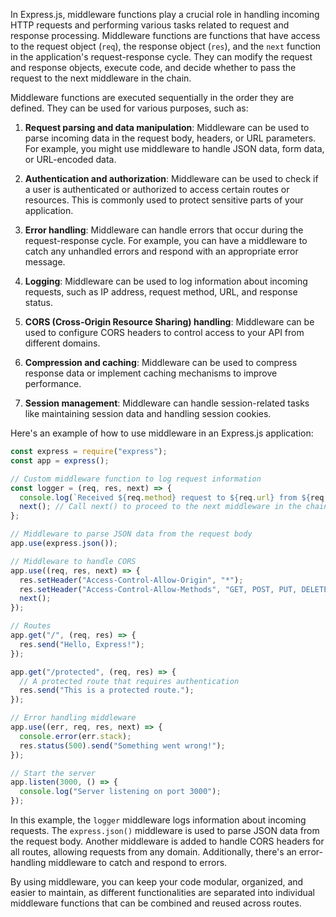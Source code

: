In Express.js, middleware functions play a crucial role in handling incoming HTTP requests and performing various tasks related to request and response processing. Middleware functions are functions that have access to the request object (`req`), the response object (`res`), and the `next` function in the application's request-response cycle. They can modify the request and response objects, execute code, and decide whether to pass the request to the next middleware in the chain.

Middleware functions are executed sequentially in the order they are defined. They can be used for various purposes, such as:

1. **Request parsing and data manipulation**: Middleware can be used to parse incoming data in the request body, headers, or URL parameters. For example, you might use middleware to handle JSON data, form data, or URL-encoded data.

2. **Authentication and authorization**: Middleware can be used to check if a user is authenticated or authorized to access certain routes or resources. This is commonly used to protect sensitive parts of your application.

3. **Error handling**: Middleware can handle errors that occur during the request-response cycle. For example, you can have a middleware to catch any unhandled errors and respond with an appropriate error message.

4. **Logging**: Middleware can be used to log information about incoming requests, such as IP address, request method, URL, and response status.

5. **CORS (Cross-Origin Resource Sharing) handling**: Middleware can be used to configure CORS headers to control access to your API from different domains.

6. **Compression and caching**: Middleware can be used to compress response data or implement caching mechanisms to improve performance.

7. **Session management**: Middleware can handle session-related tasks like maintaining session data and handling session cookies.

Here's an example of how to use middleware in an Express.js application:

```javascript
const express = require("express");
const app = express();

// Custom middleware function to log request information
const logger = (req, res, next) => {
  console.log(`Received ${req.method} request to ${req.url} from ${req.ip}`);
  next(); // Call next() to proceed to the next middleware in the chain
};

// Middleware to parse JSON data from the request body
app.use(express.json());

// Middleware to handle CORS
app.use((req, res, next) => {
  res.setHeader("Access-Control-Allow-Origin", "*");
  res.setHeader("Access-Control-Allow-Methods", "GET, POST, PUT, DELETE");
  next();
});

// Routes
app.get("/", (req, res) => {
  res.send("Hello, Express!");
});

app.get("/protected", (req, res) => {
  // A protected route that requires authentication
  res.send("This is a protected route.");
});

// Error handling middleware
app.use((err, req, res, next) => {
  console.error(err.stack);
  res.status(500).send("Something went wrong!");
});

// Start the server
app.listen(3000, () => {
  console.log("Server listening on port 3000");
});
```

In this example, the `logger` middleware logs information about incoming requests. The `express.json()` middleware is used to parse JSON data from the request body. Another middleware is added to handle CORS headers for all routes, allowing requests from any domain. Additionally, there's an error-handling middleware to catch and respond to errors.

By using middleware, you can keep your code modular, organized, and easier to maintain, as different functionalities are separated into individual middleware functions that can be combined and reused across routes.
